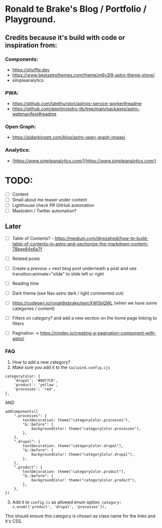 # Ronald te Brake's Blog / Portfolio / Playground.

## Credits because it's build with code or inspiration from:

### Components:
* https://shuffle.dev
* https://www.bestastrothemes.com/theme/m6v3l9-astro-theme-stone/
* simpleanalytics

### PWA:
* https://github.com/tatethurston/astrojs-service-worker#readme
* https://github.com/alextim/astro-lib/tree/main/packages/astro-webmanifest#readme

### Open Graph:
* https://aidankinzett.com/blog/astro-open-graph-image/

### Analytics:
* [https://www.simpleanalytics.com/](https://www.simpleanalytics.com/)

# TODO:
- [ ] Content
- [ ] Small about me teaser under content
- [ ] Lighthouse check PR GitHub automation
- [ ] Mastodon / Twitter automation?

## Later
- [ ] Table of Contents? - https://medium.com/@rezahedi/how-to-build-table-of-contents-in-astro-and-sectionize-the-markdown-content-78bee84e6a7f
- [ ] Related posts
- [ ] Create a prevous + next blog post underneath a post and use transition:animate="slide" to slide left or right
- [ ] Reading time 
- [ ] Dark theme (see Nav.astro dark / light commented out)
- [ ] https://codepen.io/ronaldtebrake/pen/XWGbQWL (when we have some categories / content)
- [ ] Filters on category? and add a new section on the home page linking to filters
- [ ] Pagination -> https://rimdev.io/creating-a-pagination-component-with-astro/


### FAQ
1. How to add a new category?
2. Make sure you add it to the `tailwind.config.cjs`
```
categoryColor: {
    'drupal': '#0077C0',
    'product': 'yellow',
    'processes': 'red',
},
```
AND
```
addComponents({
    ".processes": {
        textDecoration: theme("categoryColor.processes"),
        "&::before": {
            backgroundColor: theme("categoryColor.processes"),
        },
    },
    ".drupal": {
        textDecoration: theme("categoryColor.drupal"),
        "&::before": {
            backgroundColor: theme("categoryColor.drupal"),
        },
    },
    ".product": {
        textDecoration: theme("categoryColor.product"),
        "&::before": {
            backgroundColor: theme("categoryColor.product"),
        },
    },
})
```
3. Add it to `config.ts` as allowed enum option. `category: z.enum(['product', 'drupal', 'processes']),`

This should ensure this category is chosen as class name for the links and it's CSS.